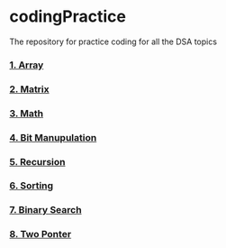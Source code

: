 # codingPractice
The repository for practice coding for all the DSA topics 

### [1. Array](https://github.com/AnusrutaD/codingPractice/tree/main/src/com/coding/array)
### [2. Matrix](https://github.com/AnusrutaD/codingPractice/tree/main/src/com/coding/matrix)
### [3. Math](#)
### [4. Bit Manupulation](#)
### [5. Recursion](#)
### [6. Sorting](#)
### [7. Binary Search](https://github.com/AnusrutaD/codingPractice/tree/main/src/com/coding/binarysearch)
### [8. Two Ponter](#)
